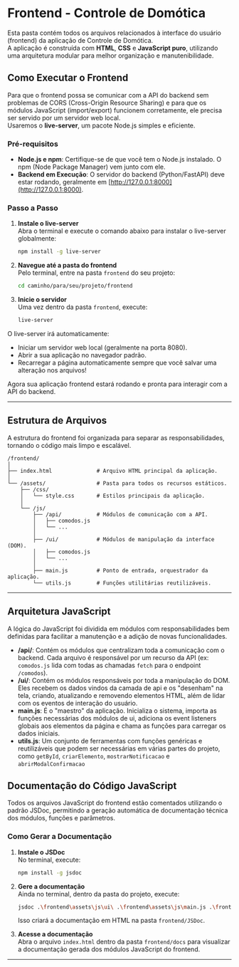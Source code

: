 # Frontend - Controle de Domótica

Esta pasta contém todos os arquivos relacionados à interface do usuário (frontend) da aplicação de Controle de Domótica.  
A aplicação é construída com **HTML**, **CSS** e **JavaScript puro**, utilizando uma arquitetura modular para melhor organização e manutenibilidade.

## Como Executar o Frontend

Para que o frontend possa se comunicar com a API do backend sem problemas de CORS (Cross-Origin Resource Sharing) e para que os módulos JavaScript (import/export) funcionem corretamente, ele precisa ser servido por um servidor web local.  
Usaremos o **live-server**, um pacote Node.js simples e eficiente.

### Pré-requisitos

- **Node.js e npm**: Certifique-se de que você tem o Node.js instalado. O npm (Node Package Manager) vem junto com ele.
- **Backend em Execução**: O servidor do backend (Python/FastAPI) deve estar rodando, geralmente em [http://127.0.0.1:8000](http://127.0.0.1:8000).

### Passo a Passo

1. **Instale o live-server**  
   Abra o terminal e execute o comando abaixo para instalar o live-server globalmente:

   ```bash
   npm install -g live-server
   ```

2. **Navegue até a pasta do frontend**  
   Pelo terminal, entre na pasta `frontend` do seu projeto:

   ```bash
   cd caminho/para/seu/projeto/frontend
   ```

3. **Inicie o servidor**  
   Uma vez dentro da pasta `frontend`, execute:

   ```bash
   live-server
   ```

O live-server irá automaticamente:
- Iniciar um servidor web local (geralmente na porta 8080).
- Abrir a sua aplicação no navegador padrão.
- Recarregar a página automaticamente sempre que você salvar uma alteração nos arquivos!

Agora sua aplicação frontend estará rodando e pronta para interagir com a API do backend.

---

## Estrutura de Arquivos

A estrutura do frontend foi organizada para separar as responsabilidades, tornando o código mais limpo e escalável.

```
/frontend/
│
├── index.html              # Arquivo HTML principal da aplicação.
│
└── /assets/                # Pasta para todos os recursos estáticos.
    ├── /css/
    │   └── style.css       # Estilos principais da aplicação.
    │
    └── /js/
        ├── /api/           # Módulos de comunicação com a API.
        │   ├── comodos.js
        │   └── ...
        │
        ├── /ui/            # Módulos de manipulação da interface (DOM).
        │   ├── comodos.js
        │   └── ...
        │
        ├── main.js         # Ponto de entrada, orquestrador da aplicação.
        └── utils.js        # Funções utilitárias reutilizáveis.
```

---

## Arquitetura JavaScript

A lógica do JavaScript foi dividida em módulos com responsabilidades bem definidas para facilitar a manutenção e a adição de novas funcionalidades.

- **/api/**: Contém os módulos que centralizam toda a comunicação com o backend. Cada arquivo é responsável por um recurso da API (ex: `comodos.js` lida com todas as chamadas `fetch` para o endpoint `/comodos`).
- **/ui/**: Contém os módulos responsáveis por toda a manipulação do DOM. Eles recebem os dados vindos da camada de api e os "desenham" na tela, criando, atualizando e removendo elementos HTML, além de lidar com os eventos de interação do usuário.
- **main.js**: É o "maestro" da aplicação. Inicializa o sistema, importa as funções necessárias dos módulos de ui, adiciona os event listeners globais aos elementos da página e chama as funções para carregar os dados iniciais.
- **utils.js**: Um conjunto de ferramentas com funções genéricas e reutilizáveis que podem ser necessárias em várias partes do projeto, como `getById`, `criarElemento`, `mostrarNotificacao` e `abrirModalConfirmacao`

## Documentação do Código JavaScript

Todos os arquivos JavaScript do frontend estão comentados utilizando o padrão JSDoc, permitindo a geração automática de documentação técnica dos módulos, funções e parâmetros.

### Como Gerar a Documentação

1. **Instale o JSDoc**  
   No terminal, execute:
   ```bash
   npm install -g jsdoc
   ```

2. **Gere a documentação**  
   Ainda no terminal, dentro da pasta do projeto, execute:
   ```bash
   jsdoc .\frontend\assets\js\ui\ .\frontend\assets\js\main.js .\frontend\assets\js\script.js .\frontend\assets\js\utils.js --destination .\frontend\JSDoc
   ```
   Isso criará a documentação em HTML na pasta `frontend/JSDoc`.

3. **Acesse a documentação**  
   Abra o arquivo `index.html` dentro da pasta `frontend/docs` para visualizar a documentação gerada dos módulos JavaScript do frontend.

---
